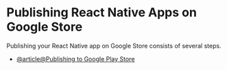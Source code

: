 # Publishing React Native Apps on Google Store

Publishing your React Native app on Google Store consists of several steps.

- [@article@Publishing to Google Play Store](https://reactnative.dev/docs/signed-apk-android)